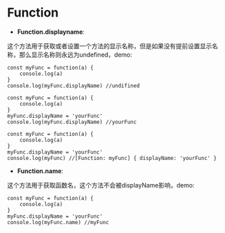 # Function

- **Function.displayname**:

这个方法用于获取或者设置一个方法的显示名称，但是如果没有提前设置显示名称，那么显示名称则永远为undefined，demo:

```
const myFunc = function(a) {
    console.log(a)
}
console.log(myFunc.displayName) //undifined
```

```
const myFunc = function(a) {
    console.log(a)
}
myFunc.displayName = 'yourFunc'
console.log(myFunc.displayName) //yourFunc
```

```
const myFunc = function(a) {
    console.log(a)
}
myFunc.displayName = 'yourFunc'
console.log(myFunc) //[Function: myFunc] { displayName: 'yourFunc' }
```

- **Function.name**:

这个方法用于获取函数名，这个方法不会被displayName影响，demo:

```
const myFunc = function(a) {
    console.log(a)
}
myFunc.displayName = 'yourFunc'
console.log(myFunc.name) //myFunc
```